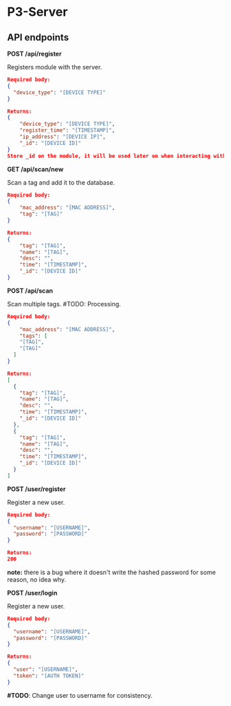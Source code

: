 # P3-Server

## API endpoints

**POST /api/register**

Registers module with the server.

```JSON
Required body:
{
  "device_type": "[DEVICE TYPE]"
}

Returns:
{
    "device_type": "[DEVICE TYPE]",
    "register_time": "[TIMESTAMP]",
    "ip_address": "[DEVICE IP]",
    "_id": "[DEVICE ID]"
}
Store _id on the module, it will be used later on when interacting with the API.
```

**GET /api/scan/new**

Scan a tag and add it to the database.

```JSON
Required body:
{
	"mac_address": "[MAC ADDRESS]",
	"tag": "[TAG]"
}

Returns:
{
    "tag": "[TAG]",
    "name": "[TAG]",
    "desc": "",
    "time": "[TIMESTAMP]",
    "_id": "[DEVICE ID]"
}
```

**POST /api/scan**

Scan multiple tags. #TODO: Processing.

```JSON
Required body:
{
	"mac_address": "[MAC ADDRESS]",
	"tags": [
    "[TAG]",
    "[TAG]"
  ]
}

Returns:
[
  {
    "tag": "[TAG]",
    "name": "[TAG]",
    "desc": "",
    "time": "[TIMESTAMP]",
    "_id": "[DEVICE ID]"
  },
  {
    "tag": "[TAG]",
    "name": "[TAG]",
    "desc": "",
    "time": "[TIMESTAMP]",
    "_id": "[DEVICE ID]"
  }
]
```

**POST /user/register**

Register a new user.

```JSON
Required body:
{
  "username": "[USERNAME]",
  "password": "[PASSWORD]"
}

Returns:
200
```
**note:** there is a bug where it doesn't write the hashed password for some reason, no idea why.

**POST /user/login**

Register a new user.

```JSON
Required body:
{
  "username": "[USERNAME]",
  "password": "[PASSWORD]"
}

Returns:
{
  "user": "[USERNAME]",
  "token": "[AUTH TOKEN]"
}
```
**\#TODO**: Change user to username for consistency.
